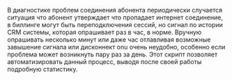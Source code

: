 В диагностике проблем соединения абонента периодически случается ситуация что абонент утверждает что пропадает интернет соединение,
в биллинге могут быть переподключения сессий, но сигнал по истории CRM системы, которая опрашивает раз в час, в норме.
Вручную опрашивать несколько минут или даже час отлавливая возможные завышение сигнала или дисконнект onu очень
неудобно, особенно если проблема может возникнуть пару раз за день.
Этот скрипт позволяет автоматизировать данный процесс, выводя после своей работы подробную статистику.
